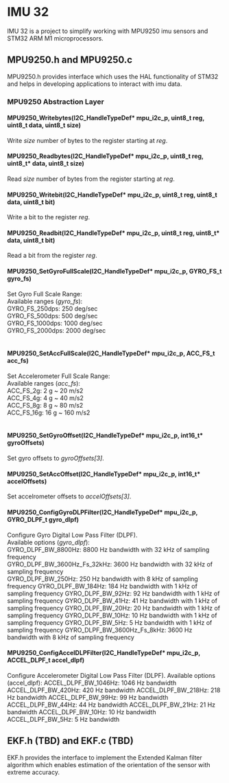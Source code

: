 # IMU 32
IMU 32 is a project to simplify working with MPU9250 imu sensors and STM32 ARM M1 microprocessors.

## MPU9250.h and MPU9250.c 
MPU9250.h provides interface which uses the HAL functionality of STM32 and helps in developing applications to interact with imu data.
### MPU9250 Abstraction Layer
#### MPU9250_Writebytes(I2C_HandleTypeDef* mpu_i2c_p, uint8_t reg, uint8_t data, uint8_t size)
  Write _size_ number of bytes to the register starting at _reg_.
  <br/>
  
#### MPU9250_Readbytes(I2C_HandleTypeDef* mpu_i2c_p, uint8_t reg, uint8_t* data, uint8_t size)
  Read _size_ number of bytes from the register starting at _reg_.
  <br/>
  
#### MPU9250_Writebit(I2C_HandleTypeDef* mpu_i2c_p, uint8_t reg, uint8_t data, uint8_t bit)
 Write a bit to the register _reg_.
 <br/>
 
#### MPU9250_Readbit(I2C_HandleTypeDef* mpu_i2c_p, uint8_t reg, uint8_t* data, uint8_t bit)
  Read a bit from the register _reg_.
  <br/>
  
#### MPU9250_SetGyroFullScale(I2C_HandleTypeDef* mpu_i2c_p, GYRO_FS_t gyro_fs)
Set Gyro Full Scale Range: <br/>
Available ranges (_gyro_fs_):<br/>
  GYRO_FS_250dps: 250 deg/sec <br/>
	GYRO_FS_500dps: 500 deg/sec <br/>
	GYRO_FS_1000dps: 1000 deg/sec <br/>
	GYRO_FS_2000dps: 2000 deg/sec <br/>
  <br/>
  
#### MPU9250_SetAccFullScale(I2C_HandleTypeDef* mpu_i2c_p, ACC_FS_t acc_fs)
Set Accelerometer Full Scale Range:<br/>
Available ranges (_acc_fs_):<br/>
	ACC_FS_2g: 2 g ~ 20 m/s2<br/>
	ACC_FS_4g: 4 g ~ 40 m/s2<br/>
	ACC_FS_8g: 8 g ~ 80 m/s2<br/>
	ACC_FS_16g: 16 g ~ 160 m/s2<br/>
  <br/>
  
#### MPU9250_SetGyroOffset(I2C_HandleTypeDef* mpu_i2c_p, int16_t* gyroOffsets)
Set gyro offsets to _gyroOffsets[3]_.
<br/>

#### MPU9250_SetAccOffset(I2C_HandleTypeDef* mpu_i2c_p, int16_t* accelOffsets)
Set accelrometer offsets to _accelOffsets[3]_.
<br/>

#### MPU9250_ConfigGyroDLPFilter(I2C_HandleTypeDef* mpu_i2c_p, GYRO_DLPF_t gyro_dlpf)
Configure Gyro Digital Low Pass Filter (DLPF).<br/>
Available options (_gyro_dlpf_):<br/>
	GYRO_DLPF_BW_8800Hz: 8800 Hz bandwidth with 32 kHz of sampling frequency<br/>
	GYRO_DLPF_BW_3600Hz_Fs_32kHz: 3600 Hz bandwidth with 32 kHz of sampling frequency<br/>
	GYRO_DLPF_BW_250Hz: 250 Hz bandwidth with 8 kHz of sampling frequency
	GYRO_DLPF_BW_184Hz: 184 Hz bandwidth with 1 kHz of sampling frequency
	GYRO_DLPF_BW_92Hz: 92 Hz bandwidth with 1 kHz of sampling frequency
	GYRO_DLPF_BW_41Hz: 41 Hz bandwidth with 1 kHz of sampling frequency
	GYRO_DLPF_BW_20Hz: 20 Hz bandwidth with 1 kHz of sampling frequency
	GYRO_DLPF_BW_10Hz: 10 Hz bandwidth with 1 kHz of sampling frequency
	GYRO_DLPF_BW_5Hz: 5 Hz bandwidth with 1 kHz of sampling frequency
	GYRO_DLPF_BW_3600Hz_Fs_8kHz: 3600 Hz bandwidth with 8 kHz of sampling frequency


#### MPU9250_ConfigAccelDLPFilter(I2C_HandleTypeDef* mpu_i2c_p, ACCEL_DLPF_t accel_dlpf)
Configure Accelerometer Digital Low Pass Filter (DLPF).
Available options (accel_dlpf):
	ACCEL_DLPF_BW_1046Hz: 1046 Hz bandwidth
  ACCEL_DLPF_BW_420Hz: 420 Hz bandwidth
	ACCEL_DLPF_BW_218Hz: 218 Hz bandwidth
	ACCEL_DLPF_BW_99Hz: 99 Hz bandwidth
	ACCEL_DLPF_BW_44Hz: 44 Hz bandwidth
	ACCEL_DLPF_BW_21Hz: 21 Hz bandwidth
	ACCEL_DLPF_BW_10Hz: 10 Hz bandwidth
	ACCEL_DLPF_BW_5Hz: 5 Hz bandwidth




## EKF.h (TBD) and EKF.c (TBD)
EKF.h provides the interface to implement the Extended Kalman filter algorithm which enables estimation of the orientation of the sensor with extreme accuracy.
